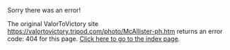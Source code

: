 

Sorry there was an error!

The original ValorToVictory site https://valortovictory.tripod.com/photo/McAllister-ph.htm returns an error code: 404 for this page. [Click here to go to the index page](../index.md).